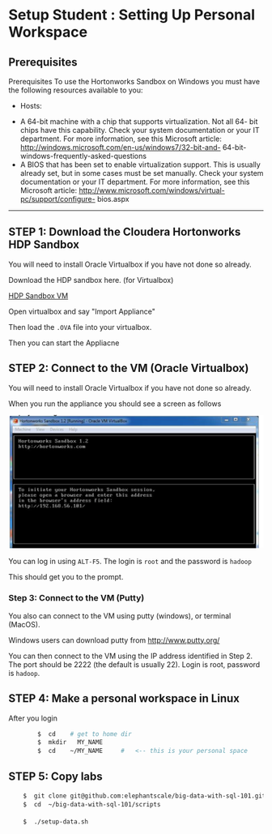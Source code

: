 <link rel='stylesheet' href='assets/css/main.css'/>

# Setup Student : Setting Up Personal Workspace



## Prerequisites


Prerequisites
To use the Hortonworks Sandbox on Windows you must have the following resources available to you:
 *  Hosts:
   - A 64-bit machine with a chip that supports virtualization. Not all 64-
bit chips have this capability. Check your system documentation or your IT department. For more information, see this Microsoft article: http://windows.microsoft.com/en-us/windows7/32-bit-and- 64-bit-windows-frequently-asked-questions
   -  A BIOS that has been set to enable virtualization support. This is usually already set, but in some cases must be set manually. Check your system documentation or your IT department. For more information, see this Microsoft article: http://www.microsoft.com/windows/virtual-pc/support/configure- bios.aspx
 



--------

## STEP 1: Download the Cloudera Hortonworks HDP Sandbox

You will need to install Oracle Virtualbox if you have not done so already.

Download the HDP sandbox here.  (for Virtualbox)

[HDP Sandbox VM](https://www.cloudera.com/downloads/hortonworks-sandbox/hdp.html)

Open virtualbox and say "Import Appliance"

Then load the `.OVA` file into your virtualbox.

Then you can start the Appliacne


## STEP 2: Connect to the VM (Oracle Virtualbox)

You will need to install Oracle Virtualbox if you have not done so already.

When you run the appliance you should see a screen as follows

![](assets/images/hdp-sandbox1.png)

You can log in using `ALT-F5`. The login is `root` and the password is `hadoop`

This should get you to the prompt.

### Step 3: Connect to the VM (Putty)

You also can connect to the VM using putty (windows), or terminal (MacOS).

Windows users can download putty from http://www.putty.org/

You can then connect to the VM using the IP address identified in Step 2. The port should be 2222 (the default is usually 22).
Login is root, password is `hadoop`.



## STEP 4:  Make a personal workspace in Linux
After you login
```bash
        $  cd    # get to home dir
        $  mkdir   MY_NAME
        $  cd    ~/MY_NAME     #   <-- this is your personal space
```


## STEP 5:  Copy labs


``` bash
    $  git clone git@github.com:elephantscale/big-data-with-sql-101.git
    $  cd  ~/big-data-with-sql-101/scripts

    $  ./setup-data.sh
```



